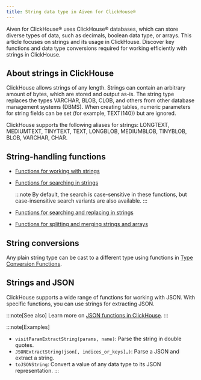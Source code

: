 ```yaml
---
title: String data type in Aiven for ClickHouse®
---
```


Aiven for ClickHouse® uses ClickHouse® databases, which can store
diverse types of data, such as decimals, boolean data type, or arrays.
This article focuses on strings and its usage in ClickHouse. Discover
key functions and data type conversions required for working efficiently
with strings in ClickHouse.

## About strings in ClickHouse

ClickHouse allows strings of any length. Strings can contain an
arbitrary amount of bytes, which are stored and output as-is. The string
type replaces the types VARCHAR, BLOB, CLOB, and others from other
database management systems (DBMS). When creating tables, numeric
parameters for string fields can be set (for example, TEXT(140)) but are
ignored.

ClickHouse supports the following aliases for strings: LONGTEXT,
MEDIUMTEXT, TINYTEXT, TEXT, LONGBLOB, MEDIUMBLOB, TINYBLOB, BLOB,
VARCHAR, CHAR.

## String-handling functions

-   [Functions for working with
    strings](https://clickhouse.com/docs/en/sql-reference/functions/string-functions/)

-   [Functions for searching in
    strings](https://clickhouse.com/docs/en/sql-reference/functions/string-search-functions)

    :::note
    By default, the search is case-sensitive in these functions, but
    case-insensitive search variants are also available.
    :::

-   [Functions for searching and replacing in
    strings](https://clickhouse.com/docs/en/sql-reference/functions/string-replace-functions)

-   [Functions for splitting and merging strings and
    arrays](https://clickhouse.com/docs/en/sql-reference/functions/splitting-merging-functions)

## String conversions

Any plain string type can be cast to a different type using functions in
[Type Conversion
Functions](https://clickhouse.com/docs/en/sql-reference/functions/type-conversion-functions).

## Strings and JSON

ClickHouse supports a wide range of functions for working with JSON.
With specific functions, you can use strings for extracting JSON.

:::note[See also]
Learn more on [JSON functions in
ClickHouse](https://clickhouse.com/docs/en/sql-reference/functions/json-functions/).
:::

:::note[Examples]
-   `visitParamExtractString(params, name)`: Parse the string in double
    quotes.
-   `JSONExtractString(json[, indices_or_keys]…)`: Parse a JSON and
    extract a string.
-   `toJSONString`: Convert a value of any data type to its JSON
    representation.
:::
